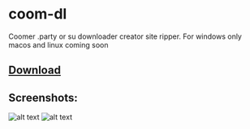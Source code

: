 # coom-dl
Coomer .party or su downloader creator site ripper. For windows only
macos and linux coming soon

## [Download](https://github.com/notFaad/coom-dl/releases/tag/0.18)
## Screenshots:
![alt text](https://github.com/notFaad/coom-dl/blob/main/Screenshot%202023-08-18%20105419.png)
![alt text](https://github.com/notFaad/coom-dl/blob/main/Screenshot%202023-08-18%20105545.png)
